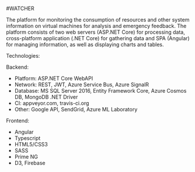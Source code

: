 #WATCHER

The platform for monitoring the consumption of resources and other system information on virtual machines for analysis and emergency feedback. The platform consists of two web servers (ASP.NET Core) for processing data, cross-platform application (.NET Core) for gathering data and SPA (Angular) for managing information, as well as displaying charts and tables.

Technologies:

Backend:
- Platform: ASP.NET Core WebAPI
- Network: REST, JWT, Azure Service Bus, Azure SignalR
- Database: MS SQL Server 2016, Entity Framework Core, Azure Cosmos DB, MongoDB .NET Driver
- CI: appveyor.com, travis-ci.org
- Other: Google API, SendGrid, Azure ML Laboratory

Frontend:
- Angular
- Typescript
- HTML5/CSS3
- SASS
- Prime NG
- D3, Firebase
